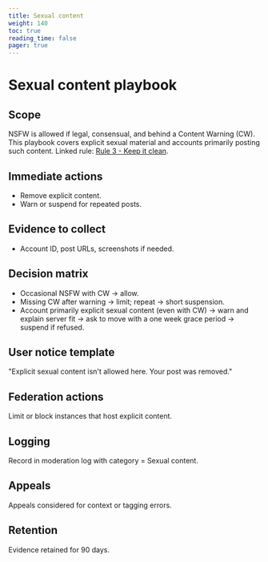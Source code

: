 ```yaml
---
title: Sexual content
weight: 140
toc: true
reading_time: false
pager: true
---
```


# Sexual content playbook

## Scope
NSFW is allowed if legal, consensual, and behind a Content Warning (CW). This playbook covers explicit sexual material and accounts primarily posting such content.
Linked rule: [Rule 3 - Keep it clean](/docs/policies/rules/03_keep-it-clean/).

## Immediate actions
- Remove explicit content.
- Warn or suspend for repeated posts.

## Evidence to collect
- Account ID, post URLs, screenshots if needed.

## Decision matrix
- Occasional NSFW with CW → allow.
- Missing CW after warning → limit; repeat → short suspension.
- Account primarily explicit sexual content (even with CW) → warn and explain server fit → ask to move with a one week grace period → suspend if refused.

## User notice template
"Explicit sexual content isn't allowed here. Your post was removed."

## Federation actions
Limit or block instances that host explicit content.

## Logging
Record in moderation log with category = Sexual content.

## Appeals
Appeals considered for context or tagging errors.

## Retention
Evidence retained for 90 days.
